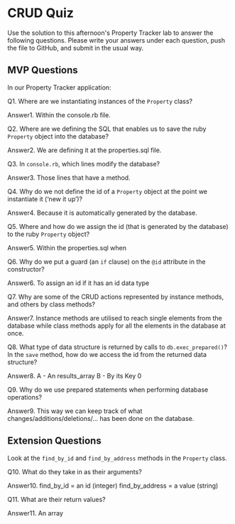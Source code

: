 # CRUD Quiz

Use the solution to this afternoon's Property Tracker lab to answer the following questions. Please write your answers under each question, push the file to GitHub, and submit in the usual way.

## MVP Questions

In our Property Tracker application:

Q1. Where are we instantiating instances of the `Property` class?

Answer1.
Within the console.rb file.


Q2. Where are we defining the SQL that enables us to save the ruby `Property` object into the database?

Answer2.
We are defining it at the properties.sql
file.


Q3. In `console.rb`, which lines modify the database?

Answer3.
Those lines that have a method.


Q4. Why do we not define the id of a `Property` object at the point we instantiate it (‘new it up’)?

Answer4.
Because it is automatically generated by the database.


Q5. Where and how do we assign the id (that is generated by the database) to the ruby `Property` object?

Answer5.
Within the properties.sql when


Q6. Why do we put a guard (an `if` clause) on the `@id` attribute in the constructor?

Answer6.
To assign an id if it has an id data type


Q7. Why are some of the CRUD actions represented by instance methods, and others by class methods?

Answer7.
Instance methods are utilised to reach single elements from the database while class methods apply for all the elements in the database at once.


Q8. What type of data structure is returned by calls to `db.exec_prepared()`? In the `save` method, how do we access the id from the returned data structure?

Answer8.
A - An results_array
B - By its Key 0


Q9. Why do we use prepared statements when performing database operations?

Answer9.
This way we can keep track of what changes/additions/deletions/... has been done on the database.


## Extension Questions

Look at the `find_by_id` and `find_by_address` methods in the `Property` class.

Q10. What do they take in as their arguments?

Answer10.
find_by_id = an id (integer)
find_by_address = a value (string)


Q11. What are their return values?

Answer11.
An array
